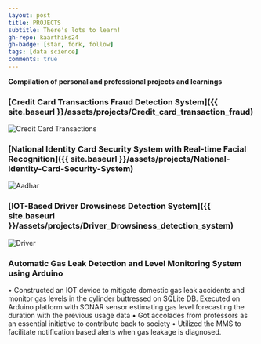 ```yaml
---
layout: post
title: PROJECTS
subtitle: There's lots to learn!
gh-repo: kaarthiks24
gh-badge: [star, fork, follow]
tags: [data science]
comments: true
---
```


**Compilation of personal and professional projects and learnings**

### [Credit Card Transactions Fraud Detection System]({{ site.baseurl }}/assets/projects/Credit_card_transaction_fraud)

![Credit Card Transactions](https://kaarthiks24.github.io/assets/projects/credit_card_fraud.png)

### [National Identity Card Security System with Real-time Facial Recognition]({{ site.baseurl }}/assets/projects/National-Identity-Card-Security-System)

![Aadhar](https://kaarthiks24.github.io/assets/projects/Aadhaar_face_Recognition.jpg)

### [IOT-Based Driver Drowsiness Detection System]({{ site.baseurl }}/assets/projects/Driver_Drowsiness_detection_system)

![Driver](https://kaarthiks24.github.io/assets/projects/driver_drowsiness.jpeg)



### Automatic Gas Leak Detection and Level Monitoring System using Arduino

• Constructed an IOT device to mitigate domestic gas leak accidents and monitor gas levels in the cylinder buttressed on SQLite DB. Executed on Arduino platform with SONAR sensor estimating gas level forecasting the duration with the previous usage data
• Got accolades from professors as an essential initiative to contribute back to society
• Utilized the MMS to facilitate notification based alerts when gas leakage is diagnosed.


 
